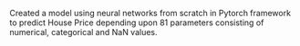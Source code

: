 Created a model using neural networks from scratch in Pytorch framework to predict House Price depending upon 81 parameters consisting of numerical, categorical and NaN values.

